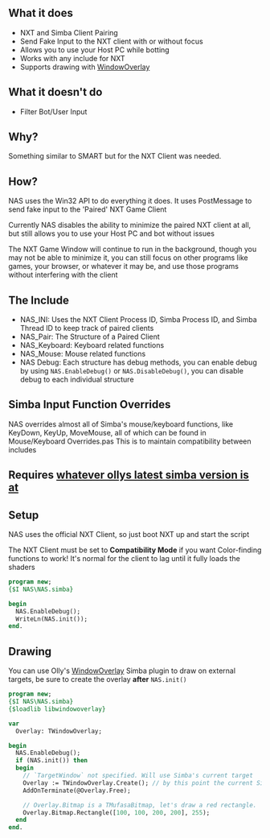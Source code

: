 ## What it does
* NXT and Simba Client Pairing
* Send Fake Input to the NXT client with or without focus
* Allows you to use your Host PC while botting
* Works with any include for NXT
* Supports drawing with [WindowOverlay](https://github.com/ollydev/WindowOverlay)


## What it doesn't do
* Filter Bot/User Input

## Why?
Something similar to SMART but for the NXT Client was needed.

## How?
NAS uses the Win32 API to do everything it does. It uses PostMessage to send fake input to the 'Paired' NXT Game Client

Currently NAS disables the ability to minimize the paired NXT client at all, but still allows you to use your Host PC and bot without issues

The NXT Game Window will continue to run in the background, though you may not be able to minimize it, you can still focus on other programs like games, your browser, or whatever it may be, and use those programs without interfering with the client

## The Include

* NAS_INI: Uses the NXT Client Process ID, Simba Process ID, and Simba Thread ID to keep track of paired clients
* NAS_Pair: The Structure of a Paired Client
* NAS_Keyboard: Keyboard related functions
* NAS_Mouse: Mouse related functions
* NAS Debug: Each structure has debug methods, you can enable debug by using ```NAS.EnableDebug()``` or ```NAS.DisableDebug()```, you can disable debug to each individual structure


## Simba Input Function Overrides
NAS overrides almost all of Simba's mouse/keyboard functions, like KeyDown, KeyUp, MoveMouse, all of which can be found in Mouse/Keyboard Overrides.pas This is to maintain compatibility between includes

## Requires [whatever ollys latest simba version is at](https://github.com/ollydev/Simba/releases)&nbsp;  
## Setup
NAS uses the official NXT Client, so just boot NXT up and start the script

The NXT Client must be set to **Compatibility Mode** if you want Color-finding functions to work! It's normal for the client to lag until it fully loads the shaders

```pascal
program new;
{$I NAS\NAS.simba}

begin
  NAS.EnableDebug();
  WriteLn(NAS.init());
end.
```

## Drawing
You can use Olly's [WindowOverlay](https://github.com/ollydev/WindowOverlay) Simba plugin to draw on external targets, be sure to create the overlay **after** ```NAS.init()```

```pascal
program new;
{$I NAS\NAS.simba}
{$loadlib libwindowoverlay}

var
  Overlay: TWindowOverlay;

begin
  NAS.EnableDebug();
  if (NAS.init()) then
  begin
    // `TargetWindow` not specified. Will use Simba's current target
    Overlay := TWindowOverlay.Create(); // by this point the current Simba target should be the NXT client, set by NAS.init()
    AddOnTerminate(@Overlay.Free);

    // Overlay.Bitmap is a TMufasaBitmap, let's draw a red rectangle.
    Overlay.Bitmap.Rectangle([100, 100, 200, 200], 255);
  end
end.
```